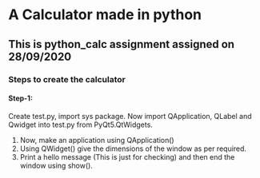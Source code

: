 # A Calculator made in python

## This is python_calc assignment assigned on 28/09/2020 

### Steps to create the calculator

#### Step-1:
Create test.py, import sys package. Now import QApplication, QLabel and Qwidget into test.py from PyQt5.QtWidgets.
	
1. Now, make an application using QApplication()
2. Using QWidget() give the dimensions of the window as per required.
3. Print a hello message (This is just for checking) and then end the window using show().


